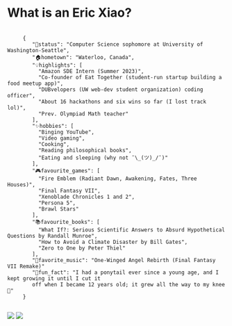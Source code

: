 
<h1>What is an Eric Xiao?</h1>
<pre>
  <code>
     {
        "💼status": "Computer Science sophomore at University of Washington-Seattle",
        "🏠hometown": "Waterloo, Canada",
        "💡highlights": [
          "Amazon SDE Intern (Summer 2023)",
          "Co-founder of Eat Together (student-run startup building a food meetup app)",
          "DUBvelopers (UW web-dev student organization) coding officer",
          "About 16 hackathons and six wins so far (I lost track lol)",
          "Prev. Olympiad Math teacher"
        ],
        "✨hobbies": [
          "Binging YouTube",
          "Video gaming",
          "Cooking",
          "Reading philosophical books",
          "Eating and sleeping (why not ¯\_(ツ)_/¯)"
        ],
        "🎮favourite_games": [
          "Fire Emblem (Radiant Dawn, Awakening, Fates, Three Houses)",
          "Final Fantasy VII",
          "Xenoblade Chronicles 1 and 2",
          "Persona 5",
          "Brawl Stars"
        ],
        "📚favourite_books": [
          "What If?: Serious Scientific Answers to Absurd Hypothetical Questions by Randall Munroe",
          "How to Avoid a Climate Disaster by Bill Gates",
          "Zero to One by Peter Thiel"
        ],
        "🎵favorite_music": "One-Winged Angel Rebirth (Final Fantasy VII Remake)"
        "👀fun_fact": "I had a ponytail ever since a young age, and I kept growing it until I cut it
        off when I became 12 years old; it grew all the way to my knee 👀"
     }
  </code>
</pre>

<img src="https://github-readme-stats.vercel.app/api?username=mathlord2&show_icons=true&theme=radical&hide=issues,contribs"/>
<img src="https://github-readme-stats.vercel.app/api/top-langs/?username=mathlord2&layout=compact"/>

